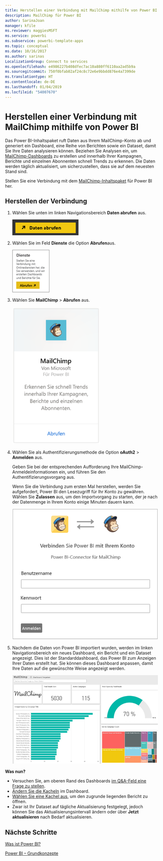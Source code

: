 ```yaml
---
title: Herstellen einer Verbindung mit MailChimp mithilfe von Power BI
description: MailChimp für Power BI
author: SarinaJoan
manager: kfile
ms.reviewer: maggiesMSFT
ms.service: powerbi
ms.subservice: powerbi-template-apps
ms.topic: conceptual
ms.date: 10/16/2017
ms.author: sarinas
LocalizationGroup: Connect to services
ms.openlocfilehash: e4986227b408dfec7ac10a880ff6110aa2ad5b9a
ms.sourcegitcommit: 750f0bfab02af24c8c72e6e9bbdd876e4a7399de
ms.translationtype: HT
ms.contentlocale: de-DE
ms.lasthandoff: 01/04/2019
ms.locfileid: "54007670"
---
```

# <a name="connect-to-mailchimp-with-power-bi"></a>Herstellen einer Verbindung mit MailChimp mithilfe von Power BI
Das Power BI-Inhaltspaket ruft Daten aus Ihrem MailChimp-Konto ab und generiert ein Dashboard, eine Reihe von Berichten sowie ein Dataset, damit Sie Ihre Daten analysieren können. Beziehen Sie Analysen ein, um [MailChimp-Dashboards](https://powerbi.microsoft.com/integrations/mailchimp) zu erstellen und innerhalb Ihrer Kampagnen, Berichte und einzelnen Abonnenten schnell Trends zu erkennen. Die Daten werden täglich aktualisiert, um sicherzustellen, dass sie auf dem neuesten Stand sind.

Stellen Sie eine Verbindung mit dem [MailChimp-Inhaltspaket](https://app.powerbi.com/getdata/services/mailchimp) für Power BI her.

## <a name="how-to-connect"></a>Herstellen der Verbindung
1. Wählen Sie unten im linken Navigationsbereich **Daten abrufen** aus.
   
    ![](media/service-connect-to-mailchimp/pbi_getdata.png)
2. Wählen Sie im Feld **Dienste** die Option **Abrufen**aus.
   
   ![](media/service-connect-to-mailchimp/pbi_getservices.png)
3. Wählen Sie **MailChimp** \> **Abrufen** aus.
   
   ![](media/service-connect-to-mailchimp/mailchimp.png)
4. Wählen Sie als Authentifizierungsmethode die Option **oAuth2** \> **Anmelden** aus.
   
    Geben Sie bei der entsprechenden Aufforderung Ihre MailChimp-Anmeldeinformationen ein, und führen Sie den Authentifizierungsvorgang aus.
   
    Wenn Sie die Verbindung zum ersten Mal herstellen, werden Sie aufgefordert, Power BI den Lesezugriff für Ihr Konto zu gewähren. Wählen Sie **Zulassen** aus, um den Importvorgang zu starten, der je nach der Datenmenge in Ihrem Konto einige Minuten dauern kann.
   
    ![](media/service-connect-to-mailchimp/allow.png)
5. Nachdem die Daten von Power BI importiert wurden, werden im linken Navigationsbereich ein neues Dashboard, ein Bericht und ein Dataset angezeigt. Dies ist der Standarddashboard, das Power BI zum Anzeigen Ihrer Daten erstellt hat. Sie können dieses Dashboard anpassen, damit Ihre Daten auf die gewünschte Weise angezeigt werden.
   
   ![](media/service-connect-to-mailchimp/pbi_mailchimpnewdash.png)

**Was nun?**

* Versuchen Sie, am oberen Rand des Dashboards [im Q&A-Feld eine Frage zu stellen](consumer/end-user-q-and-a.md).
* [Ändern Sie die Kacheln](service-dashboard-edit-tile.md) im Dashboard.
* [Wählen Sie eine Kachel aus](consumer/end-user-tiles.md), um den zugrunde liegenden Bericht zu öffnen.
* Zwar ist Ihr Dataset auf tägliche Aktualisierung festgelegt, jedoch können Sie das Aktualisierungsintervall ändern oder über **Jetzt aktualisieren** nach Bedarf aktualisieren.

## <a name="next-steps"></a>Nächste Schritte
[Was ist Power BI?](power-bi-overview.md)

[Power BI – Grundkonzepte](consumer/end-user-basic-concepts.md)


